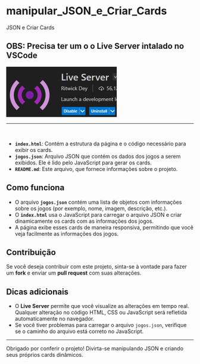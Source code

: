 # manipular_JSON_e_Criar_Cards
JSON e Criar Cards

## OBS: Precisa ter um o o Live Server intalado no VSCode 

![LiveServer](liveServer.png)

<hr />
<br />

- **`index.html`**: Contém a estrutura da página e o código necessário para exibir os cards.
- **`jogos.json`**: Arquivo JSON que contém os dados dos jogos a serem exibidos. Ele é lido pelo JavaScript para gerar os cards.
- **`README.md`**: Este arquivo, que fornece informações sobre o projeto.

## Como funciona

- O arquivo **`jogos.json`** contém uma lista de objetos com informações sobre os jogos (por exemplo, nome, imagem, descrição, etc.).
- O **`index.html`** usa o JavaScript para carregar o arquivo JSON e criar dinamicamente os cards com as informações dos jogos.
- A página exibe esses cards de maneira responsiva, permitindo que você veja facilmente as informações dos jogos.

## Contribuição

Se você deseja contribuir com este projeto, sinta-se à vontade para fazer um **fork** e enviar um **pull request** com suas alterações.

## Dicas adicionais

- O **Live Server** permite que você visualize as alterações em tempo real. Qualquer alteração no código HTML, CSS ou JavaScript será refletida automaticamente no navegador.
- Se você tiver problemas para carregar o arquivo `jogos.json`, verifique se o caminho do arquivo está correto no JavaScript.

---

Obrigado por conferir o projeto! Divirta-se manipulando JSON e criando seus próprios cards dinâmicos.
